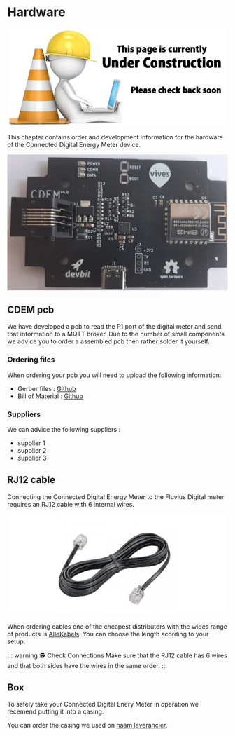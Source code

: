 # Hardware

![UNDER CONSTRUCTION](./images/underconstruction.jpg)

This chapter contains order and development information for the hardware of the Connected Digital Energy Meter device.

![UNDER CONSTRUCTION](./images/pcb.jpg)

## CDEM pcb

We have developed a pcb to read the P1 port of the digital meter and send that information to a MQTT broker. Due to the number of small components we advice you to order a assembled pcb then rather solder it yourself.

### Ordering files

When ordering your pcb you will need to upload the following information:

* Gerber files : [Github](https://github.com/connected-digital-energy-meter/cdem-hardware/tree/master/gerber)
* Bill of Material : [Github](https://github.com/connected-digital-energy-meter/cdem-hardware/tree/master/assembly) 

### Suppliers

We can advice the following suppliers :

<!-- TODO: een lijst met mogelijke pcb leveranciers toevoegen -->
* supplier 1
* supplier 2
* supplier 3

## RJ12 cable 

Connecting the Connected Digital Energy Meter to the Fluvius Digital meter requires an RJ12 cable with 6 internal wires. 

![RJ12 Cable](./images/rj12_cable.jpg)

When ordering cables one of the cheapest distributors with the wides range of products is [AlleKabels](https://www.allekabels.nl/rj12-kabel/7400/1181351/telefoonkabel-rj12.html). You can choose the length acording to your setup.

::: warning 🕵️ Check Connections
Make sure that the RJ12 cable has 6 wires and that both sides have the wires in the same order.
:::

## Box

To safely take your Connected Digital Enery Meter in operation we recemend putting it into a casing.

<!-- TODO: afbeelding van dit doosje -->

You can order the casing we used on [naam leverancier](...).

